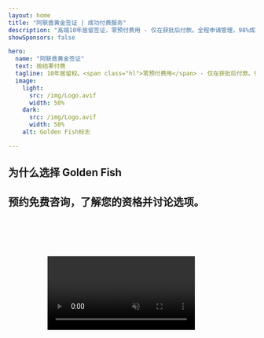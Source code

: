 ```yaml
---
layout: home
title: "阿联酋黄金签证 | 成功付费服务"
description: "高端10年居留签证，零预付费用 - 仅在获批后付款。全程申请管理，98%成功率。免费续签服务，仅收取政府费用。"
showSponsors: false

hero:
  name: "阿联酋黄金签证"
  text: 按结果付费
  tagline: 10年居留权。<span class="hl">零预付费用</span> - 仅在获批后付款。98%成功率。
  image:
    light:
      src: /img/Logo.avif
      width: 50%
    dark:
      src: /img/Logo.avif
      width: 50%
    alt: Golden Fish标志

---
```


<FeatureCards :features="[
  {
    title: '阿联酋黄金签证优势',
    items: [
      '10年有效期，符合条件可续签',
      '**无需每6个月入境阿联酋**',
      '允许100%企业所有权',
      '可担保家庭成员和无限数量的家政人员',
      '可担保25岁以下子女',
      '包含父母担保',
      '无需担保人或雇主'
    ],
    linkText: 'Read More',
    link: '../../company-registration/golden-visa#key-benefits-of-the-uae-golden-visa',
    icon: {
      light: '/img/iStock-1785818081.avif',
      dark: '/img/iStock-1203821481.avif',
      alt: '签证服务',
      width: '100%'
    }
  },
  {
    title: '如何获取阿联酋黄金签证',
    items: [
      '在阿联酋房地产投资200万迪拉姆',
      '在阿联酋投资基金存入200万迪拉姆',
      '拥有200万迪拉姆资本的企业',
      '每年向FTA缴纳25万迪拉姆',
      '技术专业人才',
      '天才人才'
    ],
    linkText: 'Read More',
    link: '../../company-registration/golden-visa#uae-golden-visa-eligibility-and-requirements',
    icon: {
      light: '/img/iStock-1333000394.avif',
      dark: '/img/iStock-584576538.avif',
      alt: '签证服务',
      width: '10%'
    }
  },
  {
    title: '黄金签证申请流程',
    bullet: '✓',
    items: [
      '初步资格评估',
      '文件准备与验证',
      '体检和生物识别',
      '申请提交和处理',
      'Emirates ID和签证签发',
      '家庭签证担保（可选）'
    ],
    linkText: 'Read More',
    link: '../../company-registration/golden-visa#uae-golden-visa-application-process',
    icon: {
      light: '/img/ILONMASKID.webp',
      dark: '/img/ILONMASKID.webp',
      alt: '签证服务',
      width: '100%'
    }
  }
]" />

## 为什么选择 Golden Fish

<BenefitsList :features="[
  {
    icon: '💰',
    title: '成功付费制',
    text: '**Golden Visa 获批后才收费。**完全透明，无隐藏费用。'
  },
  {
    icon: '📈',
    title: '成功率有保证',
    text: '通过我们的优质服务，已成功办理数百个 Golden Visa，批准率达98%。'
  },
  {
    icon: '📋',
    title: '全程管理',
    text: '从文件准备到签证发放的端到端服务，处理所有细节。'
  },
  {
    icon: '👨‍💼',
    title: '本地阿联酋专业知识',
    text: '迪拜专业团队为您提供全程专业指导。'
  },
  {
    icon: '🔍',
    title: '优质处理',
    text: '与政府部门直接沟通，快速通道确保更快审批。'
  },
  {
    icon: '🔄',
    title: '续签支持',
    text: '免费签证续签协助，**零代理费用** - 仅收取政府规费。'
  }
]" />

## 预约免费咨询，了解您的资格并讨论选项。

<video  autoplay muted playsinline style="padding: 80px" >
  <source src="/img/iStock-2185912341.mp4" type="video/mp4">
</video>

<ContactFormModal formName="Golden Visa [offer]" buttonText="获取免费咨询" :services="[
  '🏠 在阿联酋投资200万迪拉姆房产',
  '💰 在阿联酋投资基金存入200万迪拉姆',
  '🏢 投资200万迪拉姆创办企业',
  '📈 每年向FTA缴纳25万迪拉姆',
  '👨‍💼 技术专业人才',
  '🎯 天才人才',]"/>

<!-- <ImageGrid :images="[
  { src: '/img/ILONMASKID.webp', href: './immigration.md', alt: '阿联酋移民' },
  { src: '/img/ILONMASKID.webp', href: './immigration.md', alt: '阿联酋移民' },
]"/> -->